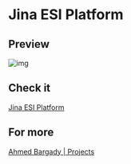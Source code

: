 # Jina ESI Platform

## Preview

![img](https://firebasestorage.googleapis.com/v0/b/portfoliov2-ba7d2.appspot.com/o/projects%2FWEB_DEVELOPMENT%2Fhttps%3A%2Fjinaep.web.app?alt=media&token=921eaada-ccd9-4e19-830c-05bb9122e2e7)

## Check it

[Jina ESI Platform](https://jinaep.web.app)

## For more

[Ahmed Bargady | Projects](https://ahmedbaragdy.me/projects)
